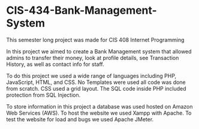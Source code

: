 # CIS-434-Bank-Management-System

This semester long project was made for CIS 408 Internet Programming

In this project we aimed to create a Bank Management system that allowed admins to transfer their money, look at profile details, see Transaction History, as well as contact info for staff.

To do this project we used a wide range of languages including PHP, JavaScript, HTML, and CSS.
No Templates were used all code was done from scratch. CSS used a grid layout. The SQL code inside PHP included protection from SQL Injection.

To store information in this project a database was used hosted on Amazon Web Services (AWS).
To host the website we used Xampp with Apache.
To test the website for load and bugs we used Apache JMeter.

